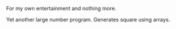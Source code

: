 For my own entertainment and nothing more.

Yet another large number program. Generates square using arrays.
